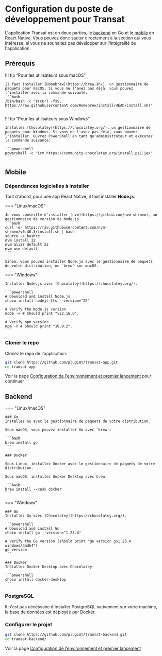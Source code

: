 # Configuration du poste de développement pour Transat

L'application Transat est en deux parties, le [backend](../backend/index.md) en Go et le [mobile](../app/index.md) en React Native. Vous pouvez donc sauter directement à la section qui vous intéresse, si vous ne souhaitez pas développer sur l'intégralité de l'application.

## Prérequis

!!! tip "Pour les utilisateurs sous macOS"

    Il faut installer [Homebrew](https://brew.sh/), un gestionnaire de paquets pour macOS. Si vous ne l'avez pas déjà, vous pouvez l'installer avec la commande suivante:
    ```bash
    /bin/bash -c "$(curl -fsSL https://raw.githubusercontent.com/Homebrew/install/HEAD/install.sh)"
    ```

!!! tip "Pour les utilisateurs sous Windows"

    Installez [Chocolatey](https://chocolatey.org/), un gestionnaire de paquets pour Windows. Si vous ne l'avez pas déjà, vous pouvez l'installer. Ouvrez PowerShell en tant qu'administrateur et exécutez la commande suivante:

    ```powershell
    powershell -c "irm https://community.chocolatey.org/install.ps1|iex"
    ```

## Mobile

### Dépendances logicielles à installer

Tout d'abord, pour une app React Native, il faut installer **Node.js**.

=== "Linux/macOS"
    
    Je vous conseille d'installer [nvm](https://github.com/nvm-sh/nvm), un gestionnaire de version de Node.js.
    ```bash
    curl -o- https://raw.githubusercontent.com/nvm-sh/nvm/v0.40.3/install.sh | bash
    source ~/.bashrc
    nvm install 22
    nvm alias default 22
    nvm use default
    ```

    Sinon, vous pouvez installer Node.js avec le gestionnaire de paquets de votre distribution, ou `brew` sur macOS.

=== "Windows"

    Installez Node.js avec [Chocolatey](https://chocolatey.org/).

    ```powershell
    # Download and install Node.js
    choco install nodejs-lts --version="22"

    # Verify the Node.js version
    node -v # Should print "v22.16.0".

    # Verify npm version
    npm -v # Should print "10.9.2".
    ```

### Cloner le repo

Clonez le repo de l'application:
```bash
git clone https://github.com/plugimt/transat-app.git
cd transat-app
```

Voir la page [Configuration de l'environnement et premier lancement](../app/2-premier-lancement.md) pour continuer

## Backend

=== "Linux/macOS"

    ### Go
    Installez Go avec le gestionnaire de paquets de votre distribution.

    Sous macOS, vous pouvez installer Go avec `brew`:

    ```bash
    brew install go
    ```

    ### Docker

    Sous Linux, installez Docker avec le gestionnaire de paquets de votre distribution.

    Sous macOS, installez Docker Desktop avec brew:

    ```bash
    brew install --cask docker
    ```

=== "Windows"

    ### Go
    Installez Go avec [Chocolatey](https://chocolatey.org/).

    ```powershell
    # Download and install Go
    choco install go --version="1.23.4"

    # Verify the Go version (should print "go version go1.23.4 windows/amd64")
    go version
    ```

    ### Docker
    Installez Docker Desktop avec Chocolatey:

    ```powershell
    choco install docker-desktop
    ```

### PostgreSQL

Il n'est pas nécessaire d'installer PostgreSQL nativement sur votre machine, la base de données est déployée par Docker.

### Configurer le projet

```bash
git clone https://github.com/plugimt/transat-backend.git
cd transat-backend/
```

Voir la page [Configuration de l'environnement et premier lancement](../backend/2-premier-lancement.md)